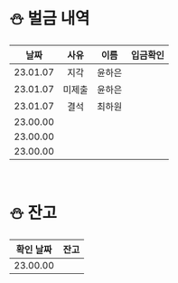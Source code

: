 # ⛄ 벌금 내역

|날짜|사유|이름|입금확인|
|:---:|:---:|:---:|:---:|
|23.01.07|지각|윤하은||
|23.01.07|미제출|윤하은||
|23.01.07|결석|최하원||
|23.00.00||||
|23.00.00||||
|23.00.00||||

<br>

# ⛄ 잔고
|확인 날짜|잔고|
|:---:|:---:|
|23.00.00||
